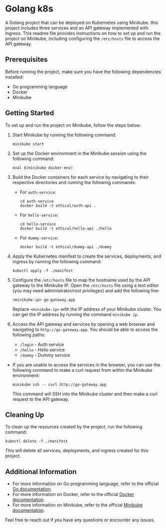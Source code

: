 # Golang k8s

A Golang project that can be deployed on Kubernetes using Minikube. this project includes three services and an API gateway implemented with Ingress. This readme file provides instructions on how to set up and run the project on Minikube, including configuring the `/etc/hosts` file to access the API gateway.

## Prerequisites

Before running the project, make sure you have the following dependencies installed:

- Go programming language
- Docker
- Minikube

## Getting Started

To set up and run the project on Minikube, follow the steps below:

1. Start Minikube by running the following command:

   ```
   minikube start
   ```

2. Set up the Docker environment in the Minikube session using the following command:

   ```
   eval $(minikube docker-env)
   ```

3. Build the Docker containers for each service by navigating to their respective directories and running the following commands:

   - For `auth-service`:
     ```
     cd auth-service
     docker build -t ethical/auth-api .
     ```
   - For `hello-service`:
     ```
     cd hello-service
     docker build -t ethical/hello-api ./hello
     ```
   - For `dummy-service`:
     ```
     docker build -t ethical/dummy-api ./dummy
     ```

4. Apply the Kubernetes manifest to create the services, deployments, and ingress by running the following command:

   ```
   kubectl apply -f ./manifest
   ```

5. Configure the `/etc/hosts` file to map the hostname used by the API gateway to the Minikube IP. Open the `/etc/hosts` file using a text editor (you may need administrator/root privileges) and add the following line:

   ```
   <minikube-ip> go-gateway.app
   ```

   Replace `<minikube-ip>` with the IP address of your Minikube cluster. You can get the IP address by running the command `minikube ip`.

6. Access the API gateway and services by opening a web browser and navigating to `http://go-gateway.app`. You should be able to access the following paths:
   - `/login` - Auth service
   - `/hello` - Hello service
   - `/dummy` - Dummy service

- If you are unable to access the services in the browser, you can use the following command to make a curl request from within the Minikube environment:

  ```
  minikube ssh -- curl http://go-gateway.app
  ```

  This command will SSH into the Minikube cluster and then make a curl request to the API gateway.

## Cleaning Up

To clean up the resources created by the project, run the following command:

```
kubectl delete -f ./manifest
```

This will delete all services, deployments, and ingress created for this project.

## Additional Information

- For more information on Go programming language, refer to the official [Go documentation](https://golang.org/doc/).
- For more information on Docker, refer to the official [Docker documentation](https://docs.docker.com/).
- For more information on Minikube, refer to the official [Minikube documentation](https://minikube.sigs.k8s.io/docs/).

Feel free to reach out if you have any questions or encounter any issues.
